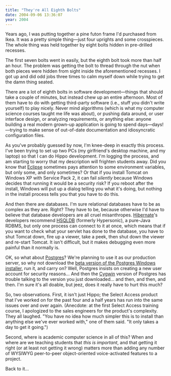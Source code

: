 ```yaml
---
title: "They're All Eighth Bolts"
date: 2004-09-06 13:36:07
year: 2004
---
```

<p>Years ago, I was putting together a pine futon frame I'd purchased from Ikea.  It was a pretty simple thing—just four uprights and some crosspieces.  The whole thing was held together by eight bolts hidden in pre-drilled recesses.</p>

<p>The first seven bolts went in easily, but the eighth bolt took more than half an hour.  The problem was getting the bolt to thread through the nut when both pieces were hidden from sight inside the aforementioned recesses.  I got up and did odd jobs three times to calm myself down while trying to get the damn thing seated.</p>

<p>There are a lot of eighth bolts in software development—things that should take a couple of minutes, but instead chew up an entire afternoon.  Most of them have to do with getting third-party software (i.e., stuff you didn't write yourself) to play nicely.  Never mind algorithms (which is what my computer science courses taught me life was about), or pushing data around, or user interface design, or analyzing requirements, or anything else: anyone building a real modern grown-up application is going to spend days—days!—trying to make sense of out-of-date documentation and idiosyncratic configuration files.</p>

<p>As you've probably guessed by now, I'm knee-deep in exactly this process.  I've been trying to set up two PCs (my girlfriend's desktop machine, and my laptop) so that I can do Hippo development.  I'm logging the process, and am starting to worry that my description will frighten students away.  Did you know that <a href="http://www.eclipse.org">Eclipse</a> sometimes pays attention to some environment variables, but only some, and only sometimes?  Or that if you install Tomcat on Windows XP with Service Pack 2, it can fail <em>silently</em> because Windows decides that running it would be a security risk?  If you reboot after the install, Windows will put up a dialog telling you what it's doing, but nothing in the install process tells you that you have to do this.</p>

<p>And then there are databases.  I'm sure relational databases have to be as complex as they are.  Right? They have to be, because otherwise I'd have to believe that database developers are all cruel misanthropes.  <a href="http://www.hibernate.org">Hibernate</a>'s developers recommend <a href="http://hsqldb.sourceforge.net/">HSQLDB</a> (formerly Hypersonic), a pure-Java RDBMS, but only one process can connect to it at once, which means that if you want to check what your servlet has done to the database, you have to shut Tomcat down, fire up a viewer, take a peek, then shut down the viewer and re-start Tomcat.  It isn't difficult, but it makes debugging even more painful than it normally is.</p>

<p>OK, so what about <a href="http://postgresql.org">Postgres</a>?  We're planning to use it as our production server, so why not download the <a href="http://pgfoundry.org/projects/pginstaller">beta version of the Postgres Windows installer</a>, run it, and carry on?  Well, Postgres insists on creating a new user account for security reasons… And then the <a href="http://www.cygwin.com/">Cygwin</a> version of Postgres has trouble talking to the version you just downloaded… and then, and then, and then.  I'm sure it's all doable, but jeez, does it really have to hurt this much?</p>

<p>So, two observations.  First, it isn't just Hippo; the Select Access product that I've worked on for the past four and a half years has run into the same issues over and over again.  (Anecdote: at the first Select Access training course, I apologized to the sales engineers for the product's complexity.  They all laughed.  "You have no idea how much simpler this is to install than anything else we've ever worked with," one of them said.  "It only takes a day to get it going.")</p>

<p>Second, where is academic computer science in all of this?  When and where are we teaching students that <em>this is important</em>, and that getting it right (or at least not getting it wrong) matters more than adding any number of WYSIWYG peer-to-peer object-oriented voice-activated features to a project.</p>

<p>Back to it…</p>
